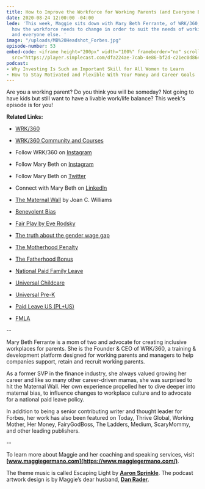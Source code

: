 ```yaml
---
title: How to Improve the Workforce for Working Parents (and Everyone Else, too)
date: 2020-08-24 12:00:00 -04:00
lede: 'This week, Maggie sits down with Mary Beth Ferrante, of WRK/360, to talk about
  how the workforce needs to change in order to suit the needs of working parents...
  and everyone else. '
image: "/uploads/MB%20Headshot_Forbes.jpg"
episode-number: 53
embed-code: <iframe height="200px" width="100%" frameborder="no" scrolling="no" seamless
  src="https://player.simplecast.com/dfa224ae-7cab-4e86-bf2d-c21ec0d864fc?dark=false"></iframe>
podcast:
- Why Investing Is Such an Important Skill for All Women to Learn
- How to Stay Motivated and Flexible With Your Money and Career Goals
---
```


Are you a working parent? Do you think you will be someday? Not going to have kids but still want to have a livable work/life balance? This week's episode is for you!

**Related Links:**

* [WRK/360](https://wrk360.com/)

* [WRK/360 Community and Courses](https://wrk360.com/wrk-360-training-programs/)

* Follow WRK/360 on [Instagram](http://www.instagram.com/wrk360official)

* Follow Mary Beth on [Instagram](http://www.instagram.com/mb_ferrante)

* Follow Mary Beth on [Twitter](http://twitter.com/Marybeth_Wrk360)

* Connect with Mary Beth on [LinkedIn](https://www.linkedin.com/in/mbferrante/)

* [The Maternal Wall](https://hbr.org/2004/10/the-maternal-wall) by Joan C. Williams

* [Benevolent Bias](https://www.linkedin.com/pulse/benevolence-bias-you-being-cruel-kind-elanor-bond/)

* [Fair Play by Eve Rodsky](https://www.fairplaylife.com/about-the-book)

* [The truth about the gender wage gap](https://www.vox.com/2017/9/8/16268362/gender-wage-gap-explained)

* [The Motherhood Penalty](https://www.forbes.com/sites/shelleyzalis/2019/02/22/the-motherhood-penalty-why-were-losing-our-best-talent-to-caregiving/#9db914846e5c)

* [The Fatherhood Bonus](https://www.bbc.com/news/business-36126584)

* [National Paid Family Leave](https://www.newamerica.org/in-depth/care-report/policy-recommendation-paid-family-leave/)

* [Universal Childcare](https://www.elle.com/culture/career-politics/a27496656/3-women-on-what-its-actually-like-to-have-universal-childcare/)

* [Universal Pre-K](https://www.newamerica.org/in-depth/care-report/policy-recommendations-universal-pre-k/)

* [Paid Leave US (PL\+US)](https://paidleave.us/)

* [FMLA](https://www.dol.gov/agencies/whd/fmla)

--

Mary Beth Ferrante is a mom of two and advocate for creating inclusive workplaces for parents. She is the Founder & CEO of WRK/360, a training & development platform designed for working parents and managers to help companies support, retain and recruit working parents.

As a former SVP in the finance industry, she always valued growing her career and like so many other career-driven mamas, she was surprised to hit the Maternal Wall. Her own experience propelled her to dive deeper into maternal bias, to influence changes to workplace culture and to advocate for a national paid leave policy.

In addition to being a senior contributing writer and thought leader for Forbes, her work has also been featured on Today, Thrive Global, Working Mother, Her Money, FairyGodBoss, The Ladders, Medium, ScaryMommy, and other leading publishers.

--

To learn more about Maggie and her coaching and speaking services, visit **[www.maggiegermano.com](https://www.maggiegermano.com/)**.

The theme music is called Escaping Light by **[Aaron Sprinkle](http://aaronsprinklemusic.com/)**. The podcast artwork design is by Maggie’s dear husband, **[Dan Rader](https://danrdesign.com/)**.